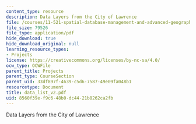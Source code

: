 ```yaml
---
content_type: resource
description: Data Layers from the City of Lawrence
file: /courses/11-521-spatial-database-management-and-advanced-geographic-information-systems-spring-2003/8560f39ef9c648b0dc4421b8262ca2fb_data_list_v2.pdf
file_size: 79526
file_type: application/pdf
hide_download: true
hide_download_original: null
learning_resource_types:
- Projects
license: https://creativecommons.org/licenses/by-nc-sa/4.0/
ocw_type: OCWFile
parent_title: Projects
parent_type: CourseSection
parent_uid: 33df897f-4639-c5d6-7587-49e09fa048b1
resourcetype: Document
title: data_list_v2.pdf
uid: 8560f39e-f9c6-48b0-dc44-21b8262ca2fb
---
```

Data Layers from the City of Lawrence